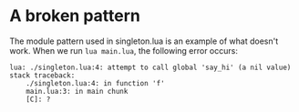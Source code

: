 # A broken pattern

The module pattern used in singleton.lua is an example of what doesn't work.
When we run `lua main.lua`, the following error occurs:

    lua: ./singleton.lua:4: attempt to call global 'say_hi' (a nil value)
    stack traceback:
        ./singleton.lua:4: in function 'f'
        main.lua:3: in main chunk
        [C]: ?

